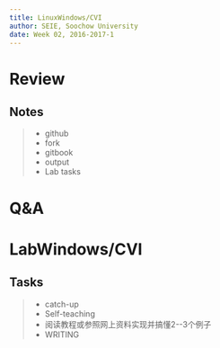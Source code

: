 ```yaml
---
title: LinuxWindows/CVI
author: SEIE, Soochow University
date: Week 02, 2016-2017-1
---
```


# Review

## Notes

> * github
> * fork
> * gitbook
> * output
> * Lab tasks

# Q&A

# LabWindows/CVI

## Tasks

> * catch-up
> * Self-teaching
> * 阅读教程或参照网上资料实现并搞懂2--3个例子
> * WRITING
